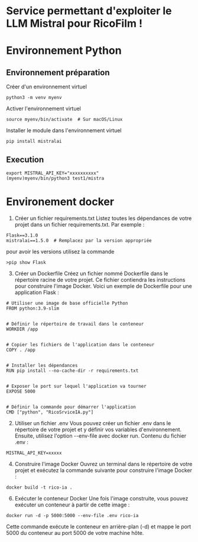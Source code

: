 # Service permettant d'exploiter le LLM Mistral pour RicoFilm !

# Environnement Python

## Environnement préparation
Créer d'un environnement virtuel
```
python3 -m venv myenv
```
Activer l'environnement virtuel
```
source myenv/bin/activate  # Sur macOS/Linux
```
Installer le module dans l'environnement virtuel
```
pip install mistralai
```
## Execution
```
export MISTRAL_API_KEY="xxxxxxxxxx"
(myenv)myenv/bin/python3 test1/mistra
```
# Environement docker
1. Créer un fichier requirements.txt
Listez toutes les dépendances de votre projet dans un fichier requirements.txt. Par exemple :
```
Flask==3.1.0
mistralai==1.5.0  # Remplacez par la version appropriée
```
pour avoir les versions utilisez la commande 
```
>pip show Flask
```
3. Créer un Dockerfile
Créez un fichier nommé Dockerfile dans le répertoire racine de votre projet. Ce fichier contiendra les instructions pour construire l'image Docker. Voici un exemple de Dockerfile pour une application Flask :
```
# Utiliser une image de base officielle Python
FROM python:3.9-slim


# Définir le répertoire de travail dans le conteneur
WORKDIR /app


# Copier les fichiers de l'application dans le conteneur
COPY . /app


# Installer les dépendances
RUN pip install --no-cache-dir -r requirements.txt


# Exposer le port sur lequel l'application va tourner
EXPOSE 5000


# Définir la commande pour démarrer l'application
CMD ["python", "RicoSrviceIA.py"]
```

2. Utiliser un fichier .env
Vous pouvez créer un fichier .env dans le répertoire de votre projet et y définir vos variables d'environnement. Ensuite, utilisez l'option --env-file avec docker run.
Contenu du fichier .env :
```
MISTRAL_API_KEY=xxxxx
```

4. Construire l'image Docker
Ouvrez un terminal dans le répertoire de votre projet et exécutez la commande suivante pour construire l'image Docker :
```
docker build -t rico-ia .
```
6. Exécuter le conteneur Docker
Une fois l'image construite, vous pouvez exécuter un conteneur à partir de cette image :
```
docker run -d -p 5000:5000 --env-file .env rico-ia
```
Cette commande exécute le conteneur en arrière-plan (-d) et mappe le port 5000 du conteneur au port 5000 de votre machine hôte.
